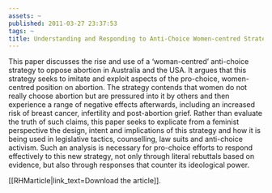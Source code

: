 ```yaml
---
assets: ~
published: 2011-03-27 23:37:53
tags: ~
title: Understanding and Responding to Anti-Choice Women-centred Strategies
---
```

This paper discusses the rise and use of a ‘woman-centred’ anti-choice
strategy to oppose abortion in Australia and the USA. It argues that
this strategy seeks to imitate and exploit aspects of the pro-choice,
women-centred position on abortion. The strategy contends that women do
not really choose abortion but are pressured into it by others and then
experience a range of negative effects afterwards, including an
increased risk of breast cancer, infertility and post-abortion grief.
Rather than evaluate the truth of such claims, this paper seeks to
explicate from a feminist perspective the design, intent and
implications of this strategy and how it is being used in legislative
tactics, counselling, law suits and anti-choice activism. Such an
analysis is necessary for pro-choice efforts to respond effectively to
this new strategy, not only through literal rebuttals based on evidence,
but also through responses that counter its ideological power.
  
[[RHMarticle|link_text=Download the article]].
